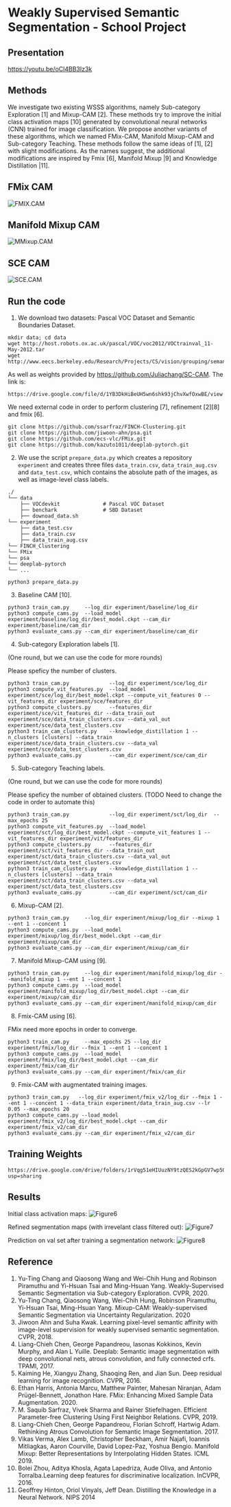 # Weakly Supervised Semantic Segmentation - School Project

## Presentation

https://youtu.be/oCl4BB3Iz3k

## Methods

We investigate two existing WSSS algorithms, namely Sub-category Exploration [1] and Mixup-CAM  [2]. These methods try to improve the initial class activation maps [10] generated by convolutional neural networks (CNN) trained for image classification.
We propose another variants of these algorithms, which we named FMix-CAM, Manifold Mixup-CAM and Sub-category Teaching. These methods follow the same ideas of [1], [2] with slight modifications. As the names suggest, the additional modifications are inspired by Fmix [6], Manifold Mixup |9] and Knowledge Distillation |11].

## FMix CAM
![FMIX.CAM](https://github.com/liuvince/mva-wsss/blob/main/Figure/Figure3.png)

## Manifold Mixup CAM
![MMixup.CAM](https://github.com/liuvince/mva-wsss/blob/main/Figure/Figure4.png)

## SCE CAM
![SCE.CAM](https://github.com/liuvince/mva-wsss/blob/main/Figure/Figure5.png)


## Run the code

1. We download two datasets: Pascal VOC Dataset and Semantic Boundaries Dataset.
```
mkdir data; cd data
wget http://host.robots.ox.ac.uk/pascal/VOC/voc2012/VOCtrainval_11-May-2012.tar
wget http://www.eecs.berkeley.edu/Research/Projects/CS/vision/grouping/semantic_contours/benchmark.tgz
```

As well as weights provided by https://github.com/Juliachang/SC-CAM. The link is:
```
https://drive.google.com/file/d/1YB3DkHiBeUH5wn6shk93jChvXwfOxwBE/view
```

We need external code in order to perform clustering [7], refinement [2][8] and fmix [6].

```
git clone https://github.com/ssarfraz/FINCH-Clustering.git
git clone https://github.com/jiwoon-ahn/psa.git
git clone https://github.com/ecs-vlc/FMix.git
git clone https://github.com/kazuto1011/deeplab-pytorch.git
```

2. We use the script ```prepare_data.py``` which creates a repository ```experiment``` and creates three files ```data_train.csv```, ```data_train_aug.csv``` and ```data_test.csv```, which contains the absolute path of the images, as well as image-level class labels.
```
./
└── data
    ├── VOCdevkit              # Pascal VOC Dataset
    ├── benchark               # SBD Dataset
    ├── downoad_data.sh
└── experiment
    ├── data_test.csv
    ├── data_train.csv
    ├── data_train_aug.csv
└── FINCH_Clustering
└── FMix
└── psa
└── deeplab-pytorch
└── ...
```
```
python3 prepare_data.py
```

3. Baseline CAM [10].
```
python3 train_cam.py     --log_dir experiment/baseline/log_dir 
python3 compute_cams.py  --load_model experiment/baseline/log_dir/best_model.ckpt --cam_dir experiment/baseline/cam_dir
python3 evaluate_cams.py --cam_dir experiment/baseline/cam_dir
```

4. Sub-category Exploration labels [1].
   
(One round, but we can use the code for more rounds)

Please speficy the number of clusters.

```
python3 train_cam.py             --log_dir experiment/sce/log_dir 
python3 compute_vit_features.py  --load_model experiment/sce/log_dir/best_model.ckpt --compute_vit_features 0 --vit_features_dir experiment/sce/features_dir
python3 compute_clusters.py      --features_dir experiment/sce/vit_features_dir --data_train_out experiment/sce/data_train_clusters.csv --data_val_out experiment/sce/data_test_clusters.csv
python3 train_cam_clusters.py    --knowledge_distillation 1 --n_clusters [clusters] --data_train experiment/sce/data_train_clusters.csv --data_val experiment/sce/data_test_clusters.csv
python3 evaluate_cams.py         --cam_dir experiment/sce/cam_dir
```


5. Sub-category Teaching labels.

(One round, but we can use the code for more rounds)

Please speficy the number of obtained clusters. (TODO Need to change the code in order to automate this)

```
python3 train_cam.py             --log_dir experiment/sct/log_dir  --max_epochs 25
python3 compute_vit_features.py  --load_model experiment/sct/log_dir/best_model.ckpt --compute_vit_features 1 --vit_features_dir experiment/vit/features_dir
python3 compute_clusters.py      --features_dir experiment/sct/vit_features_dir --data_train_out experiment/sct/data_train_clusters.csv --data_val_out experiment/sct/data_test_clusters.csv
python3 train_cam_clusters.py    --knowledge_distillation 1 --n_clusters [clusters] --data_train experiment/sct/data_train_clusters.csv --data_val experiment/sct/data_test_clusters.csv
python3 evaluate_cams.py         --cam_dir experiment/sct/cam_dir
```

6. Mixup-CAM [2].

```
python3 train_cam.py     --log_dir experiment/mixup/log_dir --mixup 1 --ent 1 --concent 1
python3 compute_cams.py  --load_model experiment/mixup/log_dir/best_model.ckpt --cam_dir experiment/mixup/cam_dir
python3 evaluate_cams.py --cam_dir experiment/mixup/cam_dir
```

7. Manifold Mixup-CAM using [9].

```
python3 train_cam.py     --log_dir experiment/manifold_mixup/log_dir --manifold_mixup 1 --ent 1 --concent 1
python3 compute_cams.py  --load_model experiment/manifold_mixup/log_dir/best_model.ckpt --cam_dir experiment/mixup/cam_dir
python3 evaluate_cams.py --cam_dir experiment/manifold_mixup/cam_dir
```

8. Fmix-CAM using [6].

FMix need more epochs in order to converge. 

```
python3 train_cam.py     --max_epochs 25 --log_dir experiment/fmix/log_dir --fmix 1 --ent 1 --concent 1
python3 compute_cams.py  --load_model experiment/fmix/log_dir/best_model.ckpt --cam_dir experiment/fmix/cam_dir
python3 evaluate_cams.py --cam_dir experiment/fmix/cam_dir
```

9. Fmix-CAM with augmentated training images.
```
python3 train_cam.py   --log_dir experiment/fmix_v2/log_dir --fmix 1 --ent 1 --concent 1 --data_train experiment/data_train_aug.csv --lr 0.05 --max_epochs 20
python3 compute_cams.py --load_model experiment/fmix_v2/log_dir/best_model.ckpt --cam_dir experiment/fmix_v2/cam_dir
python3 evaluate_cams.py --cam_dir experiment/fmix_v2/cam_dir
```

## Training Weights

```
https://drive.google.com/drive/folders/1rVqg51eHIUuzNY9tzQES2kGpGV7wp5Oz?usp=sharing
```

## Results

Initial class activation maps:
![Figure6](https://github.com/liuvince/mva-wsss/blob/main/Figure/Figure6.jpg)

Refined segmentation maps (with irrevelant class filtered out):
![Figure7](https://github.com/liuvince/mva-wsss/blob/main/Figure/Figure7.jpg)

Prediction on val set after training a segmentation network:
![Figure8](https://github.com/liuvince/mva-wsss/blob/main/Figure/Figure8.jpg)


## Reference
1. Yu-Ting Chang and Qiaosong Wang and Wei-Chih Hung and Robinson Piramuthu and Yi-Hsuan Tsai and Ming-Hsuan Yang. Weakly-Supervised Semantic Segmentation via Sub-category Exploration. CVPR, 2020.
2. Yu-Ting Chang, Qiaosong Wang, Wei-Chih Hung, Robinson Piramuthu, Yi-Hsuan Tsai, Ming-Hsuan Yang. Mixup-CAM: Weakly-supervised Semantic Segmentation via Uncertainty Regularization. 2020
3. Jiwoon Ahn and Suha Kwak. Learning pixel-level semantic affinity with image-level supervision for weakly supervised semantic segmentation. CVPR, 2018.
4. Liang-Chieh Chen, George Papandreou, Iasonas Kokkinos, Kevin Murphy, and Alan L Yuille. Deeplab: Semantic image segmentation with deep convolutional nets, atrous convolution, and fully connected crfs. TPAMI, 2017.
5. Kaiming He, Xiangyu Zhang, Shaoqing Ren, and Jian Sun. Deep residual learning for image recognition. CVPR, 2016.
6. Ethan Harris, Antonia Marcu, Matthew Painter, Mahesan Niranjan, Adam Prügel-Bennett, Jonathon Hare. FMix: Enhancing Mixed Sample Data Augmentation. 2020.
7. M. Saquib Sarfraz, Vivek Sharma and Rainer Stiefelhagen. Efficient Parameter-free Clustering Using First Neighbor Relations. CVPR, 2019.
8. Liang-Chieh Chen, George Papandreou, Florian Schroff, Hartwig Adam. Rethinking Atrous Convolution for Semantic Image Segmentation. 2017.
9. Vikas Verma, Alex Lamb, Christopher Beckham, Amir Najafi, Ioannis Mitliagkas, Aaron Courville, David Lopez-Paz, Yoshua Bengio. Manifold Mixup: Better Representations by Interpolating Hidden States. ICML 2019.
10. Bolei  Zhou,  Aditya  Khosla,  Agata  Lapedriza,  Aude  Oliva,  and  Antonio  Torralba.Learning deep features for discriminative localization.   InCVPR, 2016. 
11. Geoffrey Hinton, Oriol Vinyals, Jeff Dean. Distilling the Knowledge in a Neural Network. NIPS 2014
